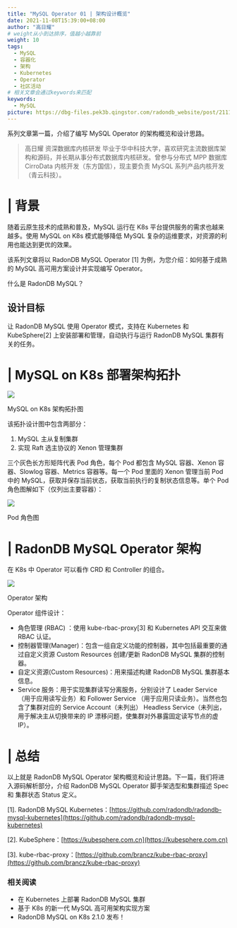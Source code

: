 ```yaml
---
title: "MySQL Operator 01 | 架构设计概览"
date: 2021-11-08T15:39:00+08:00
author: "高日耀"
# weight从小到达排序，值越小越靠前
weight: 10
tags:
  - MySQL
  - 容器化
  - 架构
  - Kubernetes
  - Operator
  - 社区活动
# 相关文章会通过keywords来匹配
keywords:
  - MySQL
picture: https://dbg-files.pek3b.qingstor.com/radondb_website/post/211108_MySQL%20Operator%2001%20%7C%20%E6%9E%B6%E6%9E%84%E8%AE%BE%E8%AE%A1%E6%A6%82%E8%A7%88/0.jpg
---
```

系列文章第一篇，介绍了编写 MySQL Operator 的架构概览和设计思路。
<!--more-->
>高日耀   资深数据库内核研发
>毕业于华中科技大学，喜欢研究主流数据库架构和源码，并长期从事分布式数据库内核研发。曾参与分布式 MPP 数据库 CirroData 内核开发（东方国信），现主要负责  MySQL 系列产品内核开发（青云科技）。 
# | 背景

随着云原生技术的成熟和普及，MySQL 运行在 K8s 平台提供服务的需求也越来越多。使用 MySQL on K8s 模式能够降低 MySQL 复杂的运维要求，对资源的利用也能达到更优的效果。

该系列文章将以 RadonDB MySQL Operator [1] 为例，为您介绍：如何基于成熟的 MySQL 高可用方案设计并实现编写 Operator。

什么是 RadonDB MySQL？

## 设计目标

让 RadonDB MySQL 使用 Operator 模式，支持在 Kubernetes 和 KubeSphere[2] 上安装部署和管理，自动执行与运行 RadonDB MySQL 集群有关的任务。

# | MySQL on K8s 部署架构拓扑

![](https://dbg-files.pek3b.qingstor.com/radondb_website/post/211108_MySQL%20Operator%2001%20%7C%20%E6%9E%B6%E6%9E%84%E8%AE%BE%E8%AE%A1%E6%A6%82%E8%A7%88/1.jpg)

MySQL on K8s 架构拓扑图

该拓扑设计图中包含两部分：

1. MySQL 主从复制集群
2. 实现 Raft 选主协议的 Xenon 管理集群

三个灰色长方形矩阵代表 Pod 角色，每个 Pod 都包含 MySQL 容器、Xenon 容器、Slowlog 容器、Metrics 容器等。每一个 Pod 里面的 Xenon 管理当前 Pod 中的 MySQL，获取并保存当前状态，获取当前执行的复制状态信息等。单个 Pod 角色图解如下（仅列出主要容器）：

![](https://dbg-files.pek3b.qingstor.com/radondb_website/post/211108_MySQL%20Operator%2001%20%7C%20%E6%9E%B6%E6%9E%84%E8%AE%BE%E8%AE%A1%E6%A6%82%E8%A7%88/2.jpg)

 Pod 角色图

# | RadonDB MySQL Operator 架构

在 K8s 中 Operator 可以看作 CRD 和 Controller 的组合。

![](https://dbg-files.pek3b.qingstor.com/radondb_website/post/211108_MySQL%20Operator%2001%20%7C%20%E6%9E%B6%E6%9E%84%E8%AE%BE%E8%AE%A1%E6%A6%82%E8%A7%88/3.jpg)

Operator 架构

Operator 组件设计：

* 角色管理 (RBAC) ：使用 kube-rbac-proxy[3] 和 Kubernetes API 交互来做 RBAC 认证。
* 控制器管理(Manager)：包含一组自定义功能的控制器，其中包括最重要的通过自定义资源 Custom Resources 创建/更新 RadonDB MySQL 集群的控制器。
* 自定义资源(Custom Resources)：用来描述构建 RadonDB MySQL 集群基本信息。
* Service 服务：用于实现集群读写分离服务，分别设计了 Leader Service （用于应用读写业务）和 Follower Service （用于应用只读业务）。当然也包含了集群对应的 Service Account（未列出） Headless Service（未列出，用于解决主从切换带来的 IP 漂移问题，使集群对外暴露固定读写节点的虚 IP）。
# | 总结

以上就是 RadonDB MySQL Operator 架构概览和设计思路。下一篇，我们将进入源码解析部分，介绍 RadonDB MySQL Operator 脚手架选型和集群描述 Spec 和 集群状态 Status 定义。

[1]. RadonDB MySQL Kubernetes：[https://github.com/radondb/radondb-mysql-kubernetes](https://github.com/radondb/radondb-mysql-kubernetes)

[2]. KubeSphere：[https://kubesphere.com.cn](https://kubesphere.com.cn)

[3]. kube-rbac-proxy：[https://github.com/brancz/kube-rbac-proxy](https://github.com/brancz/kube-rbac-proxy)

### 相关阅读

* 在 Kubernetes 上部署 RadonDB MySQL 集群
* 基于 K8s 的新一代 MySQL 高可用架构实现方案
* RadonDB MySQL on K8s 2.1.0 发布！
